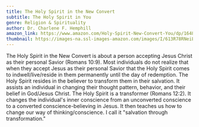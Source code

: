 ```yaml
---
title: The Holy Spirit in the New Convert
subtitle: The Holy Spirit in You
genre: Religion & Spirituality
author: Dr. Charlene F. Hemphill
amazon_link: https://www.amazon.com/Holy-Spirit-New-Convert-You/dp/1648951538/ref=sr_1_1?crid=3FPP5PKV1RDYC&keywords=9781648951534&qid=1643544518&sprefix=9781648951534%2Caps%2C299&sr=8-1
thumbnail: https://images-na.ssl-images-amazon.com/images/I/613R78RNeiL.jpg
---
```

The Holy Spirit in the New Convert is about a person accepting Jesus Christ as their personal Savior (Romans 10:9). Most individuals do not realize that when they accept Jesus as their personal Savior that the Holy Spirit comes to indwell/live/reside in them permanently until the day of redemption. The Holy Spirit resides in the believer to transform them in their salvation. It assists an individual in changing their thought pattern, behavior, and their belief in God/Jesus Christ. The Holy Spirit is a transformer (Romans 12:2). It changes the individual's inner conscience from an unconverted conscience to a converted conscience-believing in Jesus. It then teaches us how to change our way of thinking/conscience. I call it "salvation through transformation."